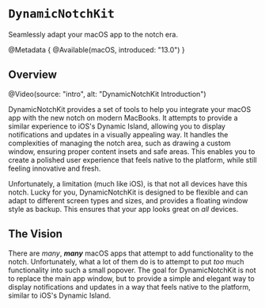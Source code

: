 # ``DynamicNotchKit``

Seamlessly adapt your macOS app to the notch era.

@Metadata {
    @Available(macOS, introduced: "13.0")
}

## Overview

@Video(source: "intro", alt: "DynamicNotchKit Introduction")

DynamicNotchKit provides a set of tools to help you integrate your macOS app with the new notch on modern MacBooks. It attempts to provide a similar experience to iOS's Dynamic Island, allowing you to display notifications and updates in a visually appealing way. It handles the complexities of managing the notch area, such as drawing a custom window, ensuring proper content insets and safe areas. This enables you to create a polished user experience that feels native to the platform, while still feeling innovative and fresh.

Unfortunately, a limitation (much like iOS), is that not all devices have this notch. Lucky for you, DynamicNotchKit is designed to be flexible and can adapt to different screen types and sizes, and provides a floating window style as backup. This ensures that your app looks great on _all_ devices.

## The Vision

There are _many_, _**many**_ macOS apps that attempt to add functionality to the notch. Unfortunately, what a lot of them do is to attempt to put *too* much functionality into such a small popover. The goal for DynamicNotchKit is not to replace the main app window, but to provide a simple and elegant way to display notifications and updates in a way that feels native to the platform, similar to iOS's Dynamic Island.
